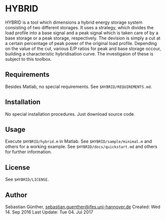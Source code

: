 HYBRID
======

HYBRID is a tool which dimensions a hybrid energy storage system consisting of
two different storages. It uses a strategy, which divides the load profile into
a base signal and a peak signal which is taken care of by a base storage or a
peak storage, respectively. The devision is simply a cut at a certain percentage
of peak power of the original load profile. Depending on the value of the cut,
various E/P ratios for peak and base storage occour, building a characteristic
hybridisation curve. The investigaion of these is subject to this toolbox.


Requirements
------------

Besides Matlab, no special requirements. See `$HYBRID/REQUIREMENTS.md`.


Installation
------------

No special installation procedures. Just download source code.


Usage
-----

Execute `$HYBRID/hybrid.m` in Matlab.
See `$HYBRID/sample/minimal.m` and others for a working example.
See `$HYBRID/docs/quickstart.md` and others for further information.


License
--------

See `$HYBRID/LICENSE`.


Author
------

Sebastian Günther, sebastian.guenther@ifes.uni-hannover.de
Created: Wed 14. Sep 2016
Last Update: Tue 04. Jul 2017

